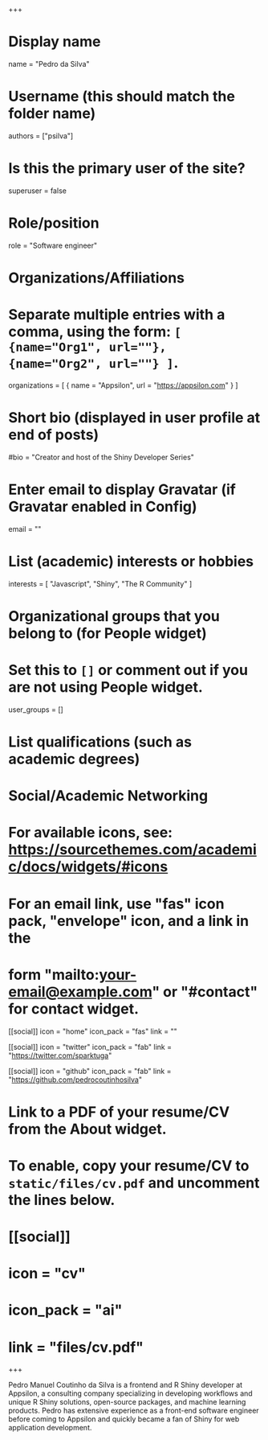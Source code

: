 +++
# Display name
name = "Pedro da Silva"

# Username (this should match the folder name)
authors = ["psilva"]

# Is this the primary user of the site?
superuser = false

# Role/position
role = "Software engineer"

# Organizations/Affiliations
#   Separate multiple entries with a comma, using the form: `[ {name="Org1", url=""}, {name="Org2", url=""} ]`.
organizations = [ { name = "Appsilon", url = "https://appsilon.com" } ]

# Short bio (displayed in user profile at end of posts)
#bio = "Creator and host of the Shiny Developer Series"

# Enter email to display Gravatar (if Gravatar enabled in Config)
email = ""

# List (academic) interests or hobbies
interests = [
  "Javascript",
  "Shiny",
  "The R Community"
]

# Organizational groups that you belong to (for People widget)
#   Set this to `[]` or comment out if you are not using People widget.
user_groups = []

# List qualifications (such as academic degrees)

# Social/Academic Networking
# For available icons, see: https://sourcethemes.com/academic/docs/widgets/#icons
#   For an email link, use "fas" icon pack, "envelope" icon, and a link in the
#   form "mailto:your-email@example.com" or "#contact" for contact widget.

[[social]]
  icon = "home"
  icon_pack = "fas"
  link = ""
  
[[social]]
  icon = "twitter"
  icon_pack = "fab"
  link = "https://twitter.com/sparktuga"
  
[[social]]
  icon = "github"
  icon_pack = "fab"
  link = "https://github.com/pedrocoutinhosilva"

# Link to a PDF of your resume/CV from the About widget.
# To enable, copy your resume/CV to `static/files/cv.pdf` and uncomment the lines below.
# [[social]]
#   icon = "cv"
#   icon_pack = "ai"
#   link = "files/cv.pdf"

+++

Pedro Manuel Coutinho da Silva is a frontend and R Shiny developer at Appsilon, a consulting company specializing in developing workflows and unique R Shiny solutions, open-source packages, and machine learning products. Pedro has extensive experience as a front-end software engineer before coming to Appsilon and quickly became a fan of Shiny for web application development. 
